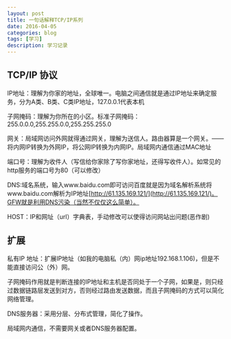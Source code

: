 ```yaml
---
layout: post
title: 一句话解释TCP/IP系列
date: 2016-04-05
categories: blog
tags: [学习]
description: 学习记录
---
```

## TCP/IP 协议

IP地址：理解为你家的地址，全球唯一。电脑之间通信就是通过IP地址来确定服务，分为A类、B类、C类IP地址，127.0.0.1代表本机

子网掩码：理解为你所在的小区。标准子网掩码：255.0.0.0,255.255.0.0,255.255.255.0

网关：局域网访问外网就得通过网关，理解为送信人。路由器算是一个网关。——将内网IP转换为外网IP，将公网IP转换为内网IP。局域网内通信通过MAC地址

端口号：理解为收件人（写信给你家除了写你家地址，还得写收件人）。如常见的http服务的端口号为80（可以修改）

DNS:域名系统，输入www.baidu.com即可访问百度就是因为域名解析系统将www.baidu.com解析为IP地址[http://61.135.169.121/](http://61.135.169.121/)。GFW就是利用DNS污染（当然不仅仅这么简单）。

HOST：IP和网址（url）字典表，手动修改可以使得访问网站出问题(恶作剧)


## 扩展

私有IP 地址：扩展IP地址（如我的电脑私（内）网ip地址192.168.1.106)，但是不能直接访问公（外）网。

子网掩码作用就是判断连接的IP地址和主机是否同处于一个子网，如果是，则只经过数据链路层发送到对方，否则经过路由发送数据，而且子网掩码的方式可以简化网络管理。

DNS服务器：采用分层、分布式管理，简化了操作。

局域网内通信，不需要网关或者DNS服务器配置。
